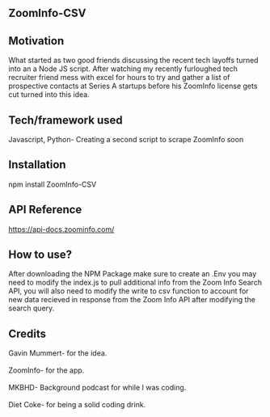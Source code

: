 
## ZoomInfo-CSV

## Motivation
What started as two good friends discussing the recent tech layoffs turned into an a Node JS script. 
After watching my recently furloughed tech recruiter friend mess with excel for hours to try and gather a list of prospective contacts at Series A startups before his ZoomInfo license gets cut turned into this idea. 

## Tech/framework used
Javascript,
Python- Creating a second script to scrape ZoomInfo soon 


## Installation
npm install ZoomInfo-CSV

## API Reference

https://api-docs.zoominfo.com/


## How to use?
After downloading the NPM Package make sure to create an .Env you may need to modify the index.js to pull additional info from the Zoom Info Search API, you will also need to modify the write to csv function to account for new data recieved in response from the Zoom Info API after modifying the search query. 
## Credits
 Gavin Mummert- for the idea.
 <br/><br/>
 ZoomInfo- for the app.
 <br/><br/>
 MKBHD- Background podcast for while I was coding.
 <br/><br/>
 Diet Coke- for being a solid coding drink.

